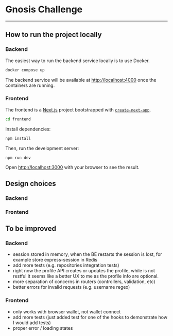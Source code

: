 # Gnosis Challenge
---

## How to run the project locally

### Backend

The easiest way to run the backend service locally is to use Docker.

```bash
docker compose up
```

The backend service will be available at [http://localhost:4000](http://localhost:4000) once the containers are running.

### Frontend

The frontend is a [Next.js](https://nextjs.org) project bootstrapped with [`create-next-app`](https://nextjs.org/docs/app/api-reference/cli/create-next-app).

```bash
cd frontend
```

Install dependencies:

```bash
npm install
```

Then, run the development server:

```bash
npm run dev
```

Open [http://localhost:3000](http://localhost:3000) with your browser to see the result.

## Design choices

### Backend

### Frontend


## To be improved

### Backend

- session stored in memory, when the BE restarts the session is lost, for example store express-session in Redis
- add more tests (e.g. repositories integration tests)
- right now the profile API creates or updates the profile, while is not restful it seems like a better UX to me as the profile info are optional.
- more separation of concerns in routers (controllers, validation, etc)
- better errors for invalid requests (e.g. username regex)

### Frontend

- only works with browser wallet, not wallet connect
- add more tests (just added test for one of the hooks to demonstrate how I would add tests)
- proper error / loading states
